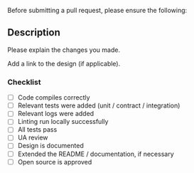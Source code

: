 Before submitting a pull request, please ensure the following:

## Description

Please explain the changes you made.

Add a link to the design (if applicable).

### Checklist
- [ ] Code compiles correctly
- [ ] Relevant tests were added (unit / contract / integration)
- [ ] Relevant logs were added
- [ ] Linting run locally successfully
- [ ] All tests pass
- [ ] UA review
- [ ] Design is documented
- [ ] Extended the README / documentation, if necessary
- [ ] Open source is approved
